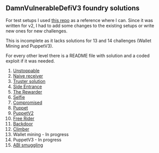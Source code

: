 ## DamnVulnerableDefiV3 foundry solutions

For test setups I used [this repo](https://github.com/nicolasgarcia214/damn-vulnerable-defi-foundry) as a reference where I can. Since it was written for v2, I had to add some changes to the existing setups or write new ones for new challenges.

This is incomplete as it lacks solutions for 13 and 14 challenges (Wallet Mining and PuppetV3).

For every other level there is a README file with solution and a coded exploit if it was needed.

1. [Unstoppable](https://github.com/seeques/DamnVulnerableDefiV3-foundry-solutions/tree/master/test/Levels/unstoppable)
2. [Naive receiver](https://github.com/seeques/DamnVulnerableDefiV3-foundry-solutions/tree/master/test/Levels/naive-receiver)
3. [Truster solution](https://github.com/seeques/DamnVulnerableDefiV3-foundry-solutions/tree/master/test/Levels/truster)
4. [Side Entrance](https://github.com/seeques/DamnVulnerableDefiV3-foundry-solutions/tree/master/test/Levels/side-entrance)
5. [The Rewarder](https://github.com/seeques/DamnVulnerableDefiV3-foundry-solutions/tree/master/test/Levels/the-rewarder)
6. [Selfie](https://github.com/seeques/DamnVulnerableDefiV3-foundry-solutions/tree/master/test/Levels/selfie)
7. [Compromised](https://github.com/seeques/DamnVulnerableDefiV3-foundry-solutions/tree/master/test/Levels/compromised)
8. [Puppet](https://github.com/seeques/DamnVulnerableDefiV3-foundry-solutions/tree/master/test/Levels/puppet)
9. [PuppetV2](https://github.com/seeques/DamnVulnerableDefiV3-foundry-solutions/tree/master/test/Levels/puppetV2)
10. [Free Rider](https://github.com/seeques/DamnVulnerableDefiV3-foundry-solutions/tree/master/test/Levels/free-rider)
11. [Backdoor](https://github.com/seeques/DamnVulnerableDefiV3-foundry-solutions/tree/master/test/Levels/backdoor)
12. [Climber](https://github.com/seeques/DamnVulnerableDefiV3-foundry-solutions/tree/master/test/Levels/climber)
13. Wallet mining - In progress
14. PuppetV3 - In progress
15. [ABI smuggling](https://github.com/seeques/DamnVulnerableDefiV3-foundry-solutions/tree/master/test/Levels/abi-smuggling)
